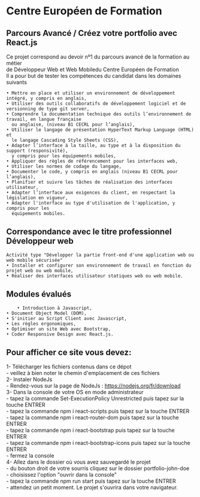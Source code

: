 # Centre Européen de Formation
## Parcours Avancé / Créez votre portfolio avec React.js

Ce projet correspond au devoir nº1 du parcours avancé de la formation au métier\
de Développeur Web et Web Mobiledu Centre Européen de Formation\
Il a pour but de tester les compétences du candidat dans les domaines suivants

    • Mettre en place et utiliser un environnement de développement intégré, y compris en anglais,
    • Utiliser des outils collaboratifs de développement logiciel et de versionning de type git server,
    • Comprendre la documentation technique des outils l’environnement de travail, en langue française
      ou anglaise, (niveau B1 CECRL pour l’anglais),
    • Utiliser le langage de présentation HyperText Markup Language (HTML) et 
      le langage Cascading Style Sheets (CSS),
    • Adapter l’interface à la taille, au type et à la disposition du support (responsivité), 
      y compris pour les équipements mobiles,
    • Appliquer des règles de référencement pour les interfaces web,
    • Utiliser les normes de codage du langage,
    • Documenter le code, y compris en anglais (niveau B1 CECRL pour l’anglais),
    • Planifier et suivre les tâches de réalisation des interfaces utilisateur,
    • Adapter l’interface aux exigences du client, en respectant la législation en vigueur,
    • Adapter l'interface au type d'utilisation de l'application, y compris pour les 
      équipements mobiles.

## Correspondance avec le titre professionnel Développeur web

    Activité type "Développer la partie front-end d'une application web ou web mobile sécurisée"
    • Installer et configurer son environnement de travail en fonction du projet web ou web mobile,
    • Réaliser des interfaces utilisateur statiques web ou web mobile.

## Modules évalués

        • Introduction à Javascript,
    • Document Object Model (DOM),
    • S'initier au Script Client avec Javascript,
    • Les règles ergonomiques,
    • Optimiser un site Web avec Bootstrap,
    • Coder Responsive Design avec React.js.
    
## Pour afficher ce site vous devez:

1- Télécharger les fichiers contenus dans ce dépot\
    - veillez à bien noter le chemin d'emplacement de ces fichiers\
2- Instaler NodeJs\
    - Rendez-vous sur la page de NodeJs : https://nodejs.org/fr/download \
3- Dans la console de votre OS en mode administrateur\
    - tapez la commande Set-ExecutionPolicy Unrestricted puis tapez sur la touche ENTRER\
    - tapez la commande npm i react-scripts puis tapez sur la touche ENTRER\
    - tapez la commande npm i react-router-dom puis tapez sur la touche ENTRER\
    - tapez la commande npm i react-bootstrap puis tapez sur la touche ENTRER\
    - tapez la commande npm i react-bootstrap-icons puis tapez sur la touche ENTRER\
    - fermez la console\
4- Allez dans le dossier où vous avez sauvegardé le projet\
    - du bouton droit de votre sourris cliquez sur le dossier portfolio-john-doe\
    - choisissez l'option "ouvrir dans la console"\
    - tapez la commande npm run start puis tapez sur la touche ENTRER\
    - attendez un petit moment. Le projet s'ouvrira dans votre navigateur.
